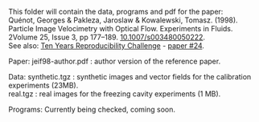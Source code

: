 This folder will contain the data, programs and pdf for the paper:<br>
Quénot, Georges & Pakleza, Jaroslaw & Kowalewski, Tomasz. (1998). Particle Image Velocimetry with Optical Flow. Experiments in Fluids. 2Volume 25, Issue 3, pp 177–189. <a href="https://doi.org/10.1007/s003480050222">10.1007/s003480050222</a>.<br>
See also: <a href="http://rescience.github.io/ten-years/">Ten Years Reproducibility Challenge<a> - <a href="https://github.com/ReScience/ten-years/issues/1#issuecomment-553313703">paper #24</a>.

Paper:
jeif98-author.pdf : author version of the reference paper. <br>

Data:
synthetic.tgz : synthetic images and vector fields for the calibration experiments (23MB). <br>
real.tgz : real images for the freezing cavity experiments (1 MB).

Programs:
Currently being checked, coming soon.

